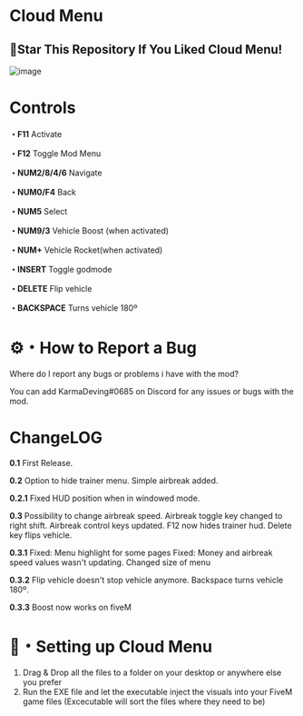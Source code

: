 # Cloud Menu

## 🌟Star This Repository If You Liked Cloud Menu!


![image](https://i.imgur.com/9OxrK0I.jpg)

# Controls
**・F11** Activate

**・F12** Toggle Mod Menu

**・NUM2/8/4/6** Navigate

**・NUM0/F4** Back

**・NUM5** Select

**・NUM9/3** Vehicle Boost (when activated)

**・NUM+** Vehicle Rocket(when activated)

**・INSERT** Toggle godmode

**・DELETE** Flip vehicle

**・BACKSPACE** Turns vehicle 180º


# ⚙️・How to Report a Bug
Where do I report any bugs or problems i have with the mod?

You can add KarmaDeving#0685 on Discord for any issues or bugs with the mod.

# ChangeLOG 

**0.1**
First Release.

**0.2**
Option to hide trainer menu.
Simple airbreak added.

**0.2.1**
Fixed HUD position when in windowed mode.

**0.3**
Possibility to change airbreak speed.
Airbreak toggle key changed to right shift.
Airbreak control keys updated.
F12 now hides trainer hud.
Delete key flips vehicle.

**0.3.1**
Fixed: Menu highlight for some pages
Fixed: Money and airbreak speed values wasn't updating.
Changed size of menu

**0.3.2**
Flip vehicle doesn't stop vehicle anymore.
Backspace turns vehicle 180º.

**0.3.3**
Boost now works on fiveM
 



# 📁・Setting up Cloud Menu

1. Drag & Drop all the files to a folder on your desktop or anywhere else you prefer
2. Run the EXE file and let the executable inject the visuals into your FiveM game files
(Excecutable will sort the files where they need to be)

